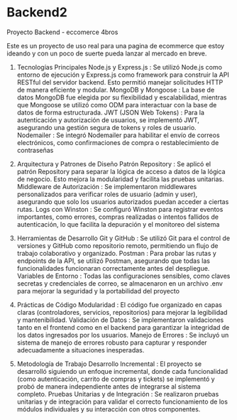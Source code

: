 # Backend2
Proyecto Backend - eccomerce 4bros

Este es un proyecto de uso real para una pagina de ecommerce que estoy ideando y con un poco de suerte pueda lanzar al mercado en breve.

1. Tecnologías Principales
Node.js y Express.js : Se utilizó Node.js como entorno de ejecución y Express.js como framework para construir la API RESTful del servidor backend. Esto permitió manejar solicitudes HTTP de manera eficiente y modular.
MongoDB y Mongoose : La base de datos MongoDB fue elegida por su flexibilidad y escalabilidad, mientras que Mongoose se utilizó como ODM para interactuar con la base de datos de forma estructurada.
JWT (JSON Web Tokens) : Para la autenticación y autorización de usuarios, se implementó JWT, asegurando una gestión segura de tokens y roles de usuario.
Nodemailer : Se integró Nodemailer para habilitar el envío de correos electrónicos, como confirmaciones de compra o restablecimiento de contraseñas

2. Arquitectura y Patrones de Diseño
Patrón Repository : Se aplicó el patrón Repository para separar la lógica de acceso a datos de la lógica de negocio. Esto mejora la modularidad y facilita las pruebas unitarias.
Middleware de Autorización : Se implementaron middlewares personalizados para verificar roles de usuario (admin y user), asegurando que solo los usuarios autorizados puedan acceder a ciertas rutas.
Logs con Winston : Se configuró Winston para registrar eventos importantes, como errores, compras realizadas o intentos fallidos de autenticación, lo que facilita la depuración y el monitoreo del sistema 

3. Herramientas de Desarrollo
Git y GitHub : Se utilizó Git para el control de versiones y GitHub como repositorio remoto, permitiendo un flujo de trabajo colaborativo y organizado.
Postman : Para probar las rutas y endpoints de la API, se utilizó Postman, asegurando que todas las funcionalidades funcionaran correctamente antes del despliegue.
Variables de Entorno : Todas las configuraciones sensibles, como claves secretas y credenciales de correo, se almacenaron en un archivo .env para mejorar la seguridad y la portabilidad del proyecto 

4. Prácticas de Código
Modularidad : El código fue organizado en capas claras (controladores, servicios, repositorios) para mejorar la legibilidad y mantenibilidad.
Validación de Datos : Se implementaron validaciones tanto en el frontend como en el backend para garantizar la integridad de los datos ingresados por los usuarios.
Manejo de Errores : Se incluyó un sistema de manejo de errores robusto para capturar y responder adecuadamente a situaciones inesperadas.

5. Metodología de Trabajo
Desarrollo Incremental : El proyecto se desarrolló siguiendo un enfoque incremental, donde cada funcionalidad (como autenticación, carrito de compras y tickets) se implementó y probó de manera independiente antes de integrarse al sistema completo.
Pruebas Unitarias y de Integración : Se realizaron pruebas unitarias y de integración para validar el correcto funcionamiento de los módulos individuales y su interacción con otros componentes.